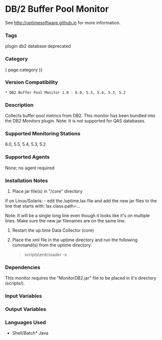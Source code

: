 # DB/2 Buffer Pool Monitor

See http://uptimesoftware.github.io for more information.

### Tags 
 plugin   db2   database   deprecated  

### Category

{ page.category }}

### Version Compatibility


  
    * DB2 Buffer Pool Monitor 1.0 - 6.0, 5.5, 5.4, 5.3, 5.2
  


### Description
Collects buffer pool metrics from DB2.
This monitor has been bundled into the DB2 Monitors plugin.
Note: It is not supported for QAS databases.


### Supported Monitoring Stations

6.0, 5.5, 5.4, 5.3, 5.2

### Supported Agents
None; no agent required

### Installation Notes
<ol>
<li>Place jar file(s) in "/core" directory</li>
</ol>


<p>If on Linux/Solaris:
- edit the /uptime.lax file and add the new jar files to the line that starts with:
lax.class.path=...</p>

<p>Note: It will be a single long line even though it looks like it's on multiple lines. Make sure the new jar filenames are on the same line.</p>

<ol>
<li><p>Restart the up.time Data Collector (core)</p></li>
<li><p>Place the xml file in the uptime directory and run the following command(s) from the uptime directory:</p>

<blockquote><p>scripts\erdcloader -x</p></blockquote></li>
</ol>



### Dependencies
<p>This monitor requires the "MonitorDB2.jar" file to be placed in it's directory (scripts/).</p>


### Input Variables


### Output Variables



### Languages Used
* Shell/Batch* Java

